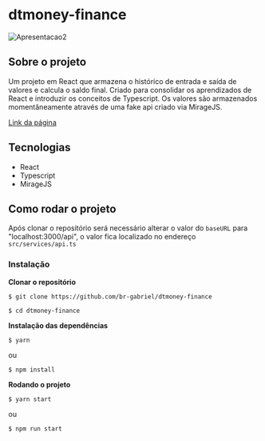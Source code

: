 # dtmoney-finance
![Apresentacao2](https://user-images.githubusercontent.com/53658830/201014042-449150c4-2aad-40db-8f16-7c3d1ad381d4.gif)

## Sobre o projeto
Um projeto em React que armazena o histórico de entrada e saída de valores e calcula o saldo final. Criado para consolidar os aprendizados de React e introduzir os conceitos de Typescript.
Os valores são armazenados momentâneamente através de uma fake api criado via MirageJS.

[Link da página](https://effulgent-crepe-8e024f.netlify.app)

## Tecnologias
* React
* Typescript
* MirageJS

## Como rodar o projeto
Após clonar o repositório será necessário alterar o valor do `baseURL` para "localhost:3000/api", o valor fica localizado no endereço `src/services/api.ts`

### Instalação
<strong>Clonar o repositório</strong>
```
$ git clone https://github.com/br-gabriel/dtmoney-finance

$ cd dtmoney-finance
```

<strong>Instalação das dependências</strong>
```
$ yarn
```

ou

```
$ npm install
```
<strong>Rodando o projeto</strong>

```
$ yarn start
```

ou 

```
$ npm run start
```
